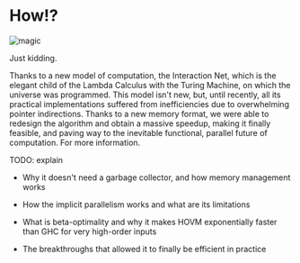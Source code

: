 How!?
=====

![magic](https://c.tenor.com/md3foOULKGIAAAAC/magic.gif)

Just kidding.

Thanks to a new model of computation, the Interaction Net, which is the elegant
child of the Lambda Calculus with the Turing Machine, on which the universe was
programmed. This model isn't new, but, until recently, all its practical
implementations suffered from inefficiencies due to overwhelming pointer
indirections. Thanks to a new memory format, we were able to redesign the
algorithm and obtain a massive speedup, making it finally feasible, and paving
way to the inevitable functional, parallel future of computation. For more
information. 

TODO: explain

* Why it doesn't need a garbage collector, and how memory management works

* How the implicit parallelism works and what are its limitations

* What is beta-optimality and why it makes HOVM exponentially faster than GHC
  for very high-order inputs

* The breakthroughs that allowed it to finally be efficient in practice
